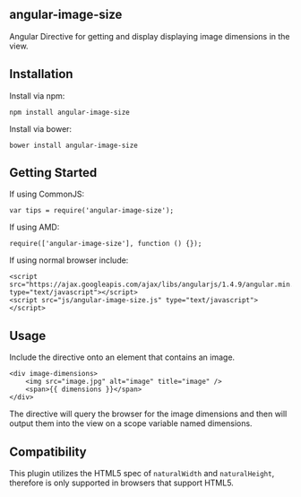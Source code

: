 angular-image-size
------------------

Angular Directive for getting and display displaying image dimensions in the view.

Installation
------------

Install via npm:

```
npm install angular-image-size
```

Install via bower:

```
bower install angular-image-size
```

Getting Started
---------------

If using CommonJS:

```
var tips = require('angular-image-size');
```

If using AMD:

```
require(['angular-image-size'], function () {});
```

If using normal browser include:

```
<script src="https://ajax.googleapis.com/ajax/libs/angularjs/1.4.9/angular.min.js", type="text/javascript"></script>
<script src="js/angular-image-size.js" type="text/javascript"></script>
```

Usage
-----

Include the directive onto an element that contains an image.

```
<div image-dimensions>
    <img src="image.jpg" alt="image" title="image" />
    <span>{{ dimensions }}</span>
</div>
```

The directive will query the browser for the image dimensions and then will output them into the view on a scope variable named dimensions.

Compatibility
-------------

This plugin utilizes the HTML5 spec of `naturalWidth` and `naturalHeight`, therefore is only supported in browsers that support HTML5.